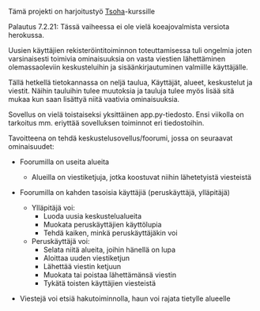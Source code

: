 Tämä projekti on harjoitustyö [Tsoha](https://hy-tsoha.github.io/materiaali/index
)-kurssille 

Palautus 7.2.21:
Tässä vaiheessa ei ole vielä koeajovalmista versiota herokussa. 

Uusien käyttäjien rekisteröintitoiminnon toteuttamisessa tuli ongelmia joten varsinaisesti toimivia ominaisuuksia on vasta 
viestien lähettäminen olemassaoleviin keskusteluihin ja sisäänkirjautuminen valmiille käyttäjälle. 

Tällä hetkellä tietokannassa on neljä taulua, Käyttäjät, alueet, keskustelut ja viestit. Näihin tauluihin tulee muutoksia ja tauluja tulee myös lisää sitä mukaa kun saan lisättyä niitä vaativia ominaisuuksia. 

Sovellus on vielä toistaiseksi yksittäinen app.py-tiedosto. Ensi viikolla on tarkoitus mm. eriyttää sovelluksen toiminnot eri tiedostoihin.



Tavoitteena on tehdä keskustelusovellus/foorumi, jossa on seuraavat ominaisuudet:
   - Foorumilla on useita alueita
      - Alueilla on viestiketjuja, jotka koostuvat niihin lähetetyistä viesteistä
          
   - Foorumilla on kahden tasoisia käyttäjiä (peruskäyttäjä, ylläpitäjä)
       - Ylläpitäjä voi:
          - Luoda uusia keskustelualueita
          - Muokata peruskäyttäjien käyttölupia
          - Tehdä kaiken, minkä peruskäyttäjäkin voi
       - Peruskäyttäjä voi:
          - Selata niitä alueita, joihin hänellä on lupa
          - Aloittaa uuden viestiketjun
          - Lähettää viestin ketjuun
          - Muokata tai poistaa lähettämänsä viestin
          - Tykätä toisten käyttäjien viesteistä
          
   - Viestejä voi etsiä hakutoiminnolla, haun voi rajata tietylle alueelle
